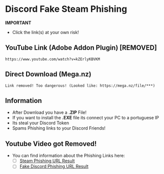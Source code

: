# Discord Fake Steam Phishing

**IMPORTANT**
- Click the link(s) at your own risk!

## YouTube Link (Adobe Addon Plugin) [REMOVED]
```
https://www.youtube.com/watch?v=kZErlyKBVKM
```

## Direct Download (Mega.nz)
```
Link removed! Too dangerous! (Looked like: https://mega.nz/file/***)
```
 
## Information
- After Download you have a **.ZIP** File!
- If you want to install the **.EXE** file its connect your PC to a portuguese IP
- Its steal your Discord Token
- Spams Phishing links to your Discord Friends!

## Youtube Video got Removed!
- You can find information about the Phishing Links here: 
    - [ ] [Steam Phishing URL Result](https://github.com/NeikiDev/NeikiAnalytics/blob/main/results/phishing/discord-steam-phishing%231.md)
    - [ ] [Fake Discord Phishing URL Result](https://github.com/NeikiDev/NeikiAnalytics/blob/main/results/phishing/discord-FakeDiscord-phishing%231.md)